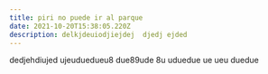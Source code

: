 ```yaml
---
title: piri no puede ir al parque
date: 2021-10-20T15:38:05.220Z
description: delkjdeuiodjiejdej  djedj ejded
---
```

dedjehdiujed ujeuduedueu8 due89ude 8u uduedue ue ueu duedue